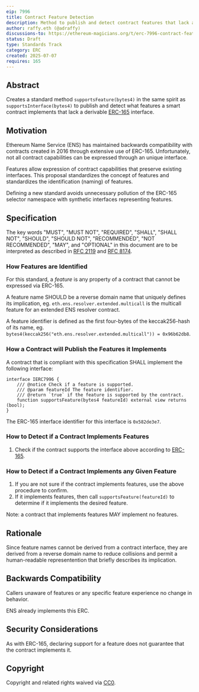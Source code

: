 ```yaml
---
eip: 7996
title: Contract Feature Detection
description: Method to publish and detect contract features that lack an ERC-165 interface
author: raffy.eth (@adraffy)
discussions-to: https://ethereum-magicians.org/t/erc-7996-contract-feature-detection/24975
status: Draft
type: Standards Track
category: ERC
created: 2025-07-07
requires: 165
---
```


## Abstract

Creates a standard method `supportsFeature(bytes4)` in the same spirit as `supportsInterface(bytes4)` to publish and detect what features a smart contract implements that lack a derivable [ERC-165](./eip-165.md) interface.

## Motivation

Ethereum Name Service (ENS) has maintained backwards compatibility with contracts created in 2016 through extensive use of ERC-165.  Unfortunately, not all contract capabilities can be expressed through an unique interface.

Features allow expression of contract capabilities that preserve existing interfaces.  This proposal standardizes the concept of features and standardizes the identification (naming) of features.

Defining a new standard avoids unnecessary pollution of the ERC-165 selector namespace with synthetic interfaces representing features.

## Specification

The key words "MUST", "MUST NOT", "REQUIRED", "SHALL", "SHALL NOT", "SHOULD", "SHOULD NOT", "RECOMMENDED", "NOT RECOMMENDED", "MAY", and "OPTIONAL" in this document are to be interpreted as described in [RFC 2119](https://www.rfc-editor.org/rfc/rfc2119) and [RFC 8174](https://www.rfc-editor.org/rfc/rfc8174).

### How Features are Identified

For this standard, a *feature* is any property of a contract that cannot be expressed via ERC-165.

A feature name SHOULD be a reverse domain name that uniquely defines its implication, eg. `eth.ens.resolver.extended.multicall` is the multicall feature for an extended ENS resolver contract.

A feature identifier is defined as the first four-bytes of the keccak256-hash of its name, eg. `bytes4(keccak256("eth.ens.resolver.extended.multicall")) = 0x96b62db8`.

### How a Contract will Publish the Features it Implements

A contract that is compliant with this specification SHALL implement the following interface:

```solidity
interface IERC7996 {
    /// @notice Check if a feature is supported.
    /// @param featureId The feature identifier.
    /// @return `true` if the feature is supported by the contract.
    function supportsFeature(bytes4 featureId) external view returns (bool);
}
```

The ERC-165 interface identifier for this interface is `0x582de3e7`.

### How to Detect if a Contract Implements Features

1. Check if the contract supports the interface above according to [ERC-165](./eip-165.md#how-to-detect-if-a-contract-implements-erc-165).

### How to Detect if a Contract Implements any Given Feature

1. If you are not sure if the contract implements features, use the above procedure to confirm.
1. If it implements features, then call `supportsFeature(featureId)` to determine if it implements the desired feature.

Note: a contract that implements features MAY implement no features.

## Rationale

Since feature names cannot be derived from a contract interface, they are derived from a reverse domain name to reduce collisions and permit a human-readable representention that briefly describes its implication.

## Backwards Compatibility

Callers unaware of features or any specific feature experience no change in behavior.

ENS already implements this ERC.

## Security Considerations

As with ERC-165, declaring support for a feature does not guarantee that the contract implements it.

## Copyright

Copyright and related rights waived via [CC0](../LICENSE.md).
